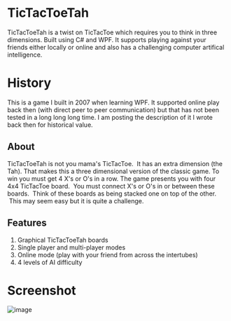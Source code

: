 # TicTacToeTah

TicTacToeTah is a twist on TicTacToe which requires you to think in three dimensions. Built using C# and WPF. It supports playing against your friends either locally or online and also has a challenging computer artifical intelligence.

# History
This is a game I built in 2007 when learning WPF. It supported online play back then (with direct peer to peer communication) but that has not been tested in a long long long time. I am posting the description of it I wrote back then for historical value.


## About

TicTacToeTah is not you mama's TicTacToe.  It has an extra dimension (the Tah). That makes this a three dimensional version of the classic game. To win you must get 4 X's or O's in a row. The game presents you with four 4x4 TicTacToe board.  You must connect X's or O's in or between these boards.  Think of these boards as being stacked one on top of the other.  This may seem easy but it is quite a challenge.

## Features
1. Graphical TicTacToeTah boards
2. Single player and multi-player modes
3. Online mode (play with your friend from across the intertubes)
4. 4 levels of AI difficulty


# Screenshot
![image](https://user-images.githubusercontent.com/304410/109454120-6e130780-7a08-11eb-87b1-b6405e694835.png)



